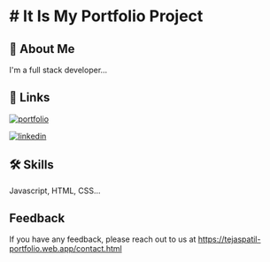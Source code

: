 
# # It Is My Portfolio Project




## 🚀 About Me
I'm a full stack developer...




## 🔗 Links
[![portfolio](https://img.shields.io/badge/my_portfolio-000?style=for-the-badge&logo=ko-fi&logoColor=white)](https://tejaspatil-portfolio.web.app/)

[![linkedin](https://img.shields.io/badge/linkedin-0A66C2?style=for-the-badge&logo=linkedin&logoColor=white)](https://www.linkedin.com/in/-tejas-patil/)




## 🛠 Skills
Javascript, HTML, CSS...




## Feedback
If you have any feedback, please reach out to us at 
https://tejaspatil-portfolio.web.app/contact.html


